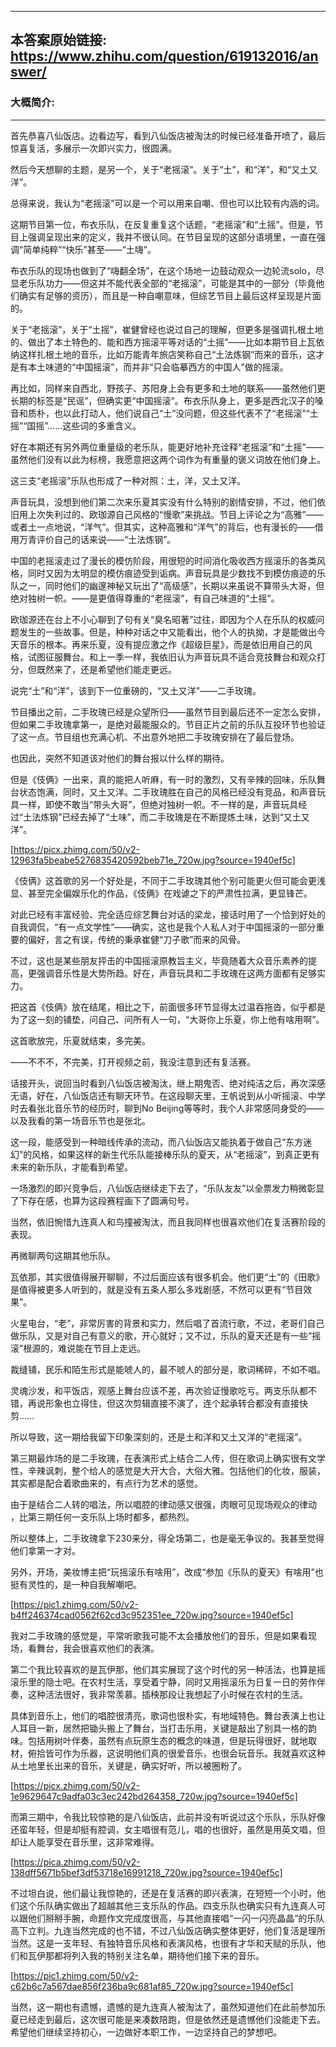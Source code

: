 ----------------------------------------
## 本答案原始链接: https://www.zhihu.com/question/619132016/answer/
### 大概简介: 
----------------------------------------
首先恭喜八仙饭店。边看边写，看到八仙饭店被淘汰的时候已经准备开喷了，最后惊喜复活，多展示一次即兴实力，很圆满。

然后今天想聊的主题，是另一个，关于“老摇滚”。关于“土”，和“洋”，和“又土又洋”。

总得来说，我认为“老摇滚”可以是一个可以用来自嘲、但也可以比较有内涵的词。

这期节目第一位，布衣乐队，在反复重复这个话题，“老摇滚”和“土摇”。但是，节目上强调呈现出来的定义，我并不很认同。在节目呈现的这部分语境里，一直在强调“简单纯粹”“快乐”甚至——“土嗨”。

布衣乐队的现场也做到了“嗨翻全场”，在这个场地一边鼓动观众一边轮流solo，尽显老乐队功力——但这并不能代表全部的“老摇滚”，可能是其中的一部分（毕竟他们确实有足够的资历），而且是一种自嘲意味，但综艺节目上最后这样呈现是片面的。

关于“老摇滚”，关于“土摇”，崔健曾经也说过自己的理解，但更多是强调扎根土地的、做出了本土特色的、能和西方摇滚平等对话的“土摇”——比如本期节目上瓦依纳这样扎根土地的音乐，比如万能青年旅店笑称自己“土法炼钢”而来的音乐，这才是有本土味道的“中国摇滚”，而并非“只会临摹西方的中国人”做的摇滚。

再比如，同样来自西北，野孩子、苏阳身上会有更多和土地的联系——虽然他们更长期的标签是“民谣”，但确实更“中国摇滚”。布衣乐队身上，更多是西北汉子的嗓音和质朴，也以此打动人，他们说自己“土”没问题，但这些代表不了“老摇滚”“土摇”“国摇”……这些词的多重含义。

好在本期还有另外两位重量级的老乐队，能更好地补充诠释“老摇滚”和“土摇”——虽然他们没有以此为标榜，我愿意把这两个词作为有重量的褒义词放在他们身上。

这三支“老摇滚”乐队也形成了一种对照：土，洋，又土又洋。

声音玩具，没想到他们第二次来乐夏其实没有什么特别的剧情安排，不过，他们依旧用上次失利过的、欧珈源自己风格的“慢歌”来挑战。节目上评论之为“高雅”——或者土一点地说，“洋气”。但其实，这种高雅和“洋气”的背后，也有漫长的——借用万青评价自己的话来说——“土法炼钢”。

中国的老摇滚走过了漫长的模仿阶段，用很短的时间消化吸收西方摇滚乐的各类风格，同时又因为太明显的模仿痕迹受到诟病。声音玩具是少数找不到模仿痕迹的乐队之一，同时他们的幽邃神秘又玩出了“高级感”，长期以来虽说不算带头大哥，但绝对独树一帜。——是更值得尊重的“老摇滚”，有自己味道的“土摇”。

欧珈源还在台上不小心聊到了句有关“臭名昭著”过往，即因为个人在乐队的权威问题发生的一些故事。但是，种种对话之中又能看出，他个人的执拗，才是能做出今天音乐的根本。再来乐夏，没有提应激之作《超级巨星》，而是依旧用自己的风格，试图征服舞台。和上一季一样，我依旧认为声音玩具不适合竞技舞台和观众打分，但既然来了，还是希望他们能走更远。

说完“土”和“洋”，该到下一位重磅的，“又土又洋”——二手玫瑰。

节目播出之前，二手玫瑰已经是众望所归——虽然节目到最后还不一定怎么安排，但如果二手玫瑰拿第一，是绝对最能服众的。节目正片之前的乐队互投环节也验证了这一点。节目组也充满心机、不出意外地把二手玫瑰安排在了最后登场。

也因此，突然不知道该对他们的舞台报以什么样的期待。

但是《伎俩》一出来，真的能把人听麻，有一时的激烈，又有辛辣的回味，乐队舞台状态饱满，同时，又土又洋。二手玫瑰胜在自己的风格已经没有竞品，和声音玩具一样，即使不敢当“带头大哥”，但绝对独树一帜。不一样的是，声音玩具经过“土法炼钢”已经去掉了“土味”，而二手玫瑰是在不断提炼土味，达到“又土又洋”。

[https://picx.zhimg.com/50/v2-12963fa5beabe5276835420592beb71e_720w.jpg?source=1940ef5c]

《伎俩》这首歌的另一个好处是，不同于二手玫瑰其他个别可能更火但可能会更浅显、甚至完全偏娱乐化的作品，《伎俩》在戏谑之下的严肃性拉满，更显锋芒。

对此已经有丰富经验、完全适应综艺舞台对话的梁龙，接话时用了一个恰到好处的自我调侃，“有一点文学性”——确实，这也是我个人私人对于中国摇滚的一部分重要的偏好，言之有误，传统的秉承崔健“刀子歌”而来的风骨。

不过，这也是某些朋友抨击的中国摇滚原教旨主义，毕竟随着大众音乐素养的提高，更强调音乐性是大势所趋。好在，声音玩具和二手玫瑰在这两方面都有足够实力。

把这首《伎俩》放在结尾，相比之下，前面很多环节显得太过温吞拖沓，似乎都是为了这一刻的铺垫，问自己、问所有人一句，“大哥你上乐夏，你上他有啥用啊”。

这首歌放完，乐夏就结束，多完美。

——不不不，不完美，打开视频之前，我没注意到还有复活赛。

话接开头，说回当时看到八仙饭店被淘汰，继上期鬼否、绝对纯洁之后，再次深感无语，好在，八仙饭店还有聊天环节。在这段聊天里，王帆说到从小听摇滚、中学时去看张北音乐节的经历时，聊到No Beijing等等时，我个人非常感同身受的——以及我看的第一场音乐节也是张北。

这一段，能感受到一种暗线传承的流动，而八仙饭店又能执着于做自己“东方迷幻”的风格，如果这样的新生代乐队能接棒乐队的夏天，从“老摇滚”，到真正更有未来的新乐队，才能看到希望。

一场激烈的即兴竞争后，八仙饭店继续走下去了，“乐队友友”以全票发力稍微彰显了下存在感，也算为这段赛程画下了圆满句号。

当然，依旧惋惜九连真人和鸟撞被淘汰，而且我同样也很喜欢他们在复活赛阶段的表现。

再微聊两句这期其他乐队。

瓦依那，其实很值得展开聊聊，不过后面应该有很多机会。他们更“土”的《田歌》是值得被更多人听到的，就是没有五条人那么多戏剧感，不然可以更有“节目效果”。

火星电台，“老”，非常厉害的背景和实力，然后唱了首流行歌，不过，老哥们自己做乐队，又是对自己有意义的歌，开心就好；又不过，乐队的夏天还是有一些“摇滚”根源的，难说能在节目上走远。

裁缝铺，民乐和陌生形式是能唬人的，最不唬人的部分是，歌词稀碎，不如不唱。

灵魂沙发，和平饭店，观感上舞台应该不差，再次验证慢歌吃亏。两支乐队都不错，再说形象也立得住，但这次剪辑直接不演了，连个起承转合都没有直接快剪……

所以导致，这一期给我留下印象深刻的，还是土和洋和又土又洋的“老摇滚”。

第三期最炸场的是二手玫瑰，在表演形式上结合二人传，但在歌词上确实很有文学性，辛辣讽刺，整个给人的感觉是大开大合，大俗大雅。包括他们的化妆，服装，其实都是配合着歌曲来的，有点行为艺术的感觉。

由于是结合二人转的唱法，所以唱腔的律动感又很强，肉眼可见现场观众的律动 ，比第三期任何一支乐队上场时都多，都热烈。

所以整体上，二手玫瑰拿下230来分，得全场第二，也是毫无争议的。我甚至觉得他们拿第一才对。

另外，开场，美妆博主把“玩摇滚乐有啥用”，改成“参加《乐队的夏天》有啥用”也挺有灵性的，是一种自我解嘲吧。

[https://pic1.zhimg.com/50/v2-b4ff246374cad0562f62cd3c952351ee_720w.jpg?source=1940ef5c]

我对二手玫瑰的感觉是，平常听歌我可能不太会播放他们的音乐，但是如果看现场，看舞台，我会很喜欢他们的表演。

第二个我比较喜欢的是瓦伊那，他们其实展现了这个时代的另一种活法，也算是摇滚乐里的隐士吧。在农村生活，享受着宁静，同时又用摇滚乐为日复一日的劳作伴奏，这种活法很好，我非常羡慕。插秧那段让我想起了小时候在农村的生活。

具体到音乐上，他们的唱腔很清亮，歌词也很朴实，有地域特色。舞台表演上也让人耳目一新，居然把锄头搬上了舞台，当打击乐用，关键是敲出了别具一格的韵味。包括用树叶伴奏，虽然有点玩原生态的概念的味道，但是玩得很好，就地取材，俯拾皆可作为乐器，这说明他们真的很爱音乐，也很会玩音乐。我就喜欢这种从土地里长出来的音乐，关键是，确实好听，所以被圈粉了。

[https://picx.zhimg.com/50/v2-1e9629647c9adfa03c3ec242bd264358_720w.jpg?source=1940ef5c]

而第三期中，令我比较惊艳的是八仙饭店，此前并没有听说过这个乐队，乐队好像还蛮年轻，但是却挺有腔调，女主唱很有范儿，唱的也很好，虽然是用英文唱，但却让人能享受在音乐里，这非常难得。

[https://pica.zhimg.com/50/v2-138dff5671b5bef3df53718e16991218_720w.jpg?source=1940ef5c]

不过坦白说，他们最让我惊艳的，还是在复活赛的即兴表演，在短短一个小时，他们这个乐队确实做出了超越其他三支乐队的作品。四支乐队也确实只有九连真人可以跟他们掰掰手腕，命题作文完成度很高，与其他直接唱“一闪一闪亮晶晶”的乐队高下立判。九连当然完成的也不错，不过八仙饭店确实整体更好，他们复活是理所当然。这是一支年轻、有独特音乐风格和表演风格，也很有才华和天赋的乐队，他们和瓦伊那都将列入我的特别关注名单，期待他们接下来的音乐。

[https://pic1.zhimg.com/50/v2-c62b6c7a567dae856f236ba9c681af85_720w.jpg?source=1940ef5c]

当然，这一期也有遗憾，遗憾的是九连真人被淘汰了，虽然知道他们在此前参加乐夏已经走到最后，这次很可能是来凑数陪跑，但是依然还是遗憾他们没能走下去。希望他们继续坚持初心，一边做好本职工作，一边坚持自己的梦想吧。